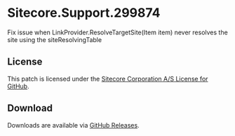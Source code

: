 # Sitecore.Support.299874
Fix issue when LinkProvider.ResolveTargetSite(Item item) never resolves the site using the siteResolvingTable

## License  
This patch is licensed under the [Sitecore Corporation A/S License for GitHub](https://github.com/sitecoresupport/Sitecore.Support.299874/blob/master/LICENSE).  

## Download  
Downloads are available via [GitHub Releases](https://github.com/sitecoresupport/Sitecore.Support.299874/releases).  
